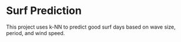 # Surf Prediction
This project uses k-NN to predict good surf days based on wave size, period, and wind speed.
